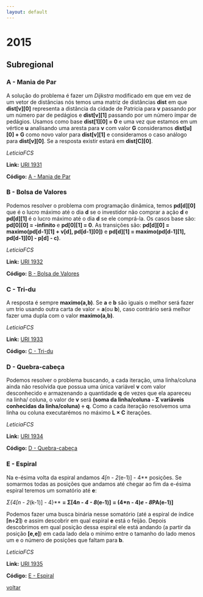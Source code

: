 ```yaml
---
layout: default
---
```


# 2015

## Subregional

### A - Mania de Par
A solução do problema é fazer um _Dijkstra_ modificado em que em vez de um vetor de distâncias nós temos uma matriz de distâncias **dist** em que **dist[v][0]** representa a distância da cidade de Patrícia para **v** passando por um número par de pedágios e **dist[v][1]** passando por um número ímpar de pedágios. Usamos como base **dist[1][0] = 0** e uma vez que estamos em um vértice **u** analisando uma aresta para **v** com valor **G** consideramos **dist[u][0] + G** como novo valor para **dist[v][1]** e consideramos o caso análogo para **dist[v][0]**.
 Se a resposta existir estará em **dist[C][0]**.

_LeticiaFCS_

**Link:** [URI 1931](https://www.urionlinejudge.com.br/judge/pt/problems/view/1931) 

**Código:** [A - Mania de Par](./a.cpp)

### B - Bolsa de Valores
Podemos resolver o problema com programação dinâmica, temos **pd[d][0]** que é o lucro máximo até o dia **d** se o investidor não comprar a ação **d** e **pd[d][1]** é o lucro máximo até o dia **d** se ele comprá-la.
 Os casos base são: **pd[0][0] = -infinito** e **pd[0][1] = 0**.
 As transições são: **pd[d][0] = maximo(pd[d-1][1] + v[d], pd[d-1][0])** e **pd[d][1] = maximo(pd[d-1][1], pd[d-1][0] - p[d] - c)**.

_LeticiaFCS_

**Link:** [URI 1932](https://www.urionlinejudge.com.br/judge/pt/problems/view/1932) 

**Código:** [B - Bolsa de Valores](./b.cpp)

### C - Tri-du
A resposta é sempre **maximo(a,b)**. Se **a** e **b** são iguais o melhor será fazer um trio usando outra carta de valor = **a**(ou **b**), caso contrário será melhor fazer uma dupla com o valor **maximo(a,b)**.

_LeticiaFCS_

**Link:** [URI 1933](https://www.urionlinejudge.com.br/judge/pt/problems/view/1933) 

**Código:** [C - Tri-du](./c.cpp)

### D - Quebra-cabeça
Podemos resolver o problema buscando, a cada iteração, uma linha/coluna ainda não resolvida que possua uma única variável **v** com valor desconhecido e armazenando a quantidade **q** de vezes que ela apareceu na linha/ coluna, o valor de **v** será **(soma da linha/coluna -  Σ variáveis conhecidas da linha/coluna) ÷ q**. Como a cada iteração resolvemos uma linha ou coluna executarémos no máximo **L × C** iterações.

_LeticiaFCS_

**Link:** [URI 1934](https://www.urionlinejudge.com.br/judge/pt/problems/view/1934) 

**Código:** [D - Quebra-cabeça](./d.cpp)

### E - Espiral
Na e-ésima volta da espiral andamos **4*[n - 2*(e-1)] - 4** posições. Se somarmos todas as posições que andamos até chegar ao fim da e-ésima espiral teremos um somatório até **e**: 

 **Σ{4*[n - 2*(k-1)] - 4}**
 **= Σ[4*n - 4 - 8*(e-1)]**
 **= (4*n - 4)*e - 8*PA(e-1)]**

Podemos fazer uma busca binária nesse somatório (até a espiral de índice **⌈n÷2⌉**) e assim descobrir em qual espiral **e** está o feijão. Depois descobrimos em qual posição dessa espiral ele está andando (a partir da posição **[e,e]**) em cada lado dela o mínimo entre o tamanho do lado menos um e o número de posições que faltam para **b**.

_LeticiaFCS_

**Link:** [URI 1935](https://www.urionlinejudge.com.br/judge/pt/problems/view/1935) 

**Código:** [E - Espiral](./e.cpp)

[voltar](https://leticiafcs.github.io/Maratona-de-Programacao/)
